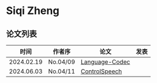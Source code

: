 # Siqi Zheng

## 论文列表

| 时间 | 作者序 | 论文 | 发表 |
|:-:|:-:|---|---|
| 2024.02.19 | No.04/09 | [Language-Codec](../Models/Speech_Neural_Codec/2024.02.19_Language-Codec.md) |
| 2024.06.03 | No.04/11 | [ControlSpeech](../Models/Speech_LLM/2024.06.03_ControlSpeech.md) |